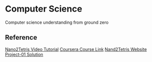 # Computer Science
Computer science understanding from ground zero

## Reference
[Nano2Tetris Video Tutorial](https://www.youtube.com/channel/UC1BDNANKn483ez62k6Ph2JA/playlists)
[Coursera Course Link](https://www.coursera.org/learn/build-a-computer)
[Nand2Tetris Website](https://www.nand2tetris.org)
[Project-01 Solution](https://gist.github.com/mateors/1c58d13f4df9c30ff911886f4c8cc7f9)
